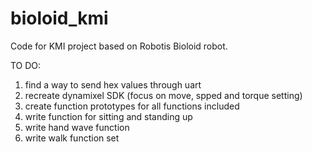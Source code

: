 # bioloid_kmi 

Code for KMI project based on Robotis Bioloid robot.

TO DO: <br>
1. find a way to send hex values through uart <br>
2. recreate dynamixel SDK (focus on move, spped and torque setting) <br>
3. create function prototypes for all functions included <br>
4. write function for sitting and standing up <br>
5. write hand wave function <br>
6. write walk function set <br>